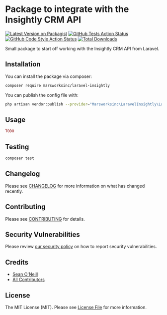 # Package to integrate with the Insightly CRM API

[![Latest Version on Packagist](https://img.shields.io/packagist/v/marsworks-inc/laravel-insightly.svg?style=flat-square)](https://packagist.org/packages/marsworks-inc/laravel-insightly)
[![GitHub Tests Action Status](https://img.shields.io/github/workflow/status/marsworks-inc/laravel-insightly/run-tests?label=tests)](https://github.com/marsworks-inc/laravel-insightly/actions?query=workflow%3Arun-tests+branch%3Amain)
[![GitHub Code Style Action Status](https://img.shields.io/github/workflow/status/marsworks-inc/laravel-insightly/Check%20&%20fix%20styling?label=code%20style)](https://github.com/marsworks-inc/laravel-insightly/actions?query=workflow%3A"Check+%26+fix+styling"+branch%3Amain)
[![Total Downloads](https://img.shields.io/packagist/dt/marsworks-inc/laravel-insightly.svg?style=flat-square)](https://packagist.org/packages/marsworks-inc/laravel-insightly)

Small package to start off working with the Insightly CRM API from Laravel.

## Installation

You can install the package via composer:

```bash
composer require marsworksinc/laravel-insightly
```

You can publish the config file with:
```bash
php artisan vendor:publish --provider="Marsworksinc\LaravelInsightly\LaravelInsightlyServiceProvider" --tag="insightly-config"
```

## Usage

```php
TODO
```

## Testing

```bash
composer test
```

## Changelog

Please see [CHANGELOG](CHANGELOG.md) for more information on what has changed recently.

## Contributing

Please see [CONTRIBUTING](.github/CONTRIBUTING.md) for details.

## Security Vulnerabilities

Please review [our security policy](../../security/policy) on how to report security vulnerabilities.

## Credits

- [Sean O'Neill](https://github.com/junioro12)
- [All Contributors](../../contributors)

## License

The MIT License (MIT). Please see [License File](LICENSE.md) for more information.

